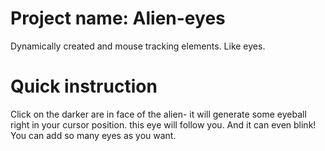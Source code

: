 # Project name: Alien-eyes
Dynamically created and mouse tracking elements. Like eyes.
# Quick instruction
Click on the darker are in face of the alien- it will generate some eyeball right in your cursor position. this eye will follow you. And it can even blink!
You can add so many eyes as you want.